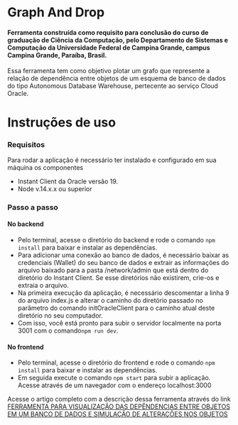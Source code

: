 # Graph And Drop 
#### Ferramenta construída como requisito para conclusão do curso de graduação de Ciência da Computação, pelo Departamento de Sistemas e Computação da Universidade Federal de Campina Grande, campus Campina Grande, Paraíba, Brasil.

Essa ferramenta tem como objetivo plotar um grafo que represente a relação de dependência entre objetos de um esquema de banco de dados do tipo Autonomous Database Warehouse, pertecente ao serviço Cloud Oracle.

# Instruções de uso
### Requisitos
Para rodar a aplicação é necessário ter instalado e configurado em sua máquina os componentes 

- Instant Client da Oracle versão 19.</li>
- Node v.14.x.x ou superior</li>

### Passo a passo
#### No backend
- Pelo terminal, acesse o diretório do backend e rode o comando ```npm install``` para baixar e instalar as dependências.
- Para adicionar uma conexão ao banco de dados, é necessário baixar as credenciais (Wallet) do seu banco de dados e extrair as informações do arquivo baixado para a pasta /network/admin que está dentro do diretório do Instant Client. Se esse diretórios não existirem, crie-os e extraia o arquivo.
- Na primeira execução da aplicação, é necessário descomentar a linha 9 do arquivo index.js e alterar o caminho do diretório passado no parâmetro do comando initOracleClient para o caminho atual deste diretório no seu computador.
- Com isso, você está pronto para subir o servidor localmente na porta 3001 com o comando```npm run dev```.

#### No frontend
- Pelo terminal, acesse o diretório do frontend e rode o comando ```npm install``` para baixar e instalar as dependências.
- Em seguida execute o comando ```npm start``` para subir a aplicação. Acesse através de um navegador com o endereço localhost:3000

Acesse o artigo completo com a descrição dessa ferramenta através do link
[FERRAMENTA PARA VISUALIZAÇÃO DAS DEPÊNDENCIAS ENTRE OBJETOS EM UM BANCO DE DADOS E SIMULAÇÃO DE ALTERAÇÕES NOS OBJETOS](https://drive.google.com/file/d/1xfexpY0WfmKTXjOcZKv_Dy_g4fHMukMw/view?usp=sharing)
